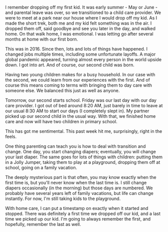 I remember dropping off my first kid. It was early summer - May or June - and parental leave was over, so we transitioned to a child care provider. We were to meet at a park near our house where I would drop off my kid. As I made the short trek, both me and my kid felt something was in the air. I dropped them off, said goodbye and see you later in the day, and walked home. On that walk home, I was emotional. I was letting go after several months at home with our first born.

This was in 2016. Since then, lots and lots of things have happened. I changed jobs multiple times, including some unfortunate layoffs. A major global pandemic appeared, turning almost every person in the world upside down. I got into art. And of course, our second child was born. 

Having two young children makes for a busy household. In our case with the second, we could learn from our experiences with the first. And of course this means coming to terms with bringing them to day care with someone else. We balanced this just as well as anyone.

Tomorrow, our second starts school. Friday was our last day with our day care provider. I got out of bed around 8:20 AM, just barely in time to leave at our usual 8:30 AM to start our days (I completely slept in). My partner picked up our second child in the usual way. With that, we finished home care and now will have two children in primary school. 

This has got me sentimental. This past week hit me, surprisingly, right in the feels. 

One thing parenting can teach you is how to deal with transition and change. One day, you start changing diapers; eventually, you will change your last diaper. The same goes for lots of things with children: putting them in a Jolly Jumper, taking them to play at a playground, dropping them off at school, going on a family vacation. 

The deeply mysterious part is that often, you may know exactly when the first time is, but you'll never know when the last time is. I still change diapers occasionally (in the morning) but those days are numbered. We probably have several years left of family vacations, but life can change instantly. For now, I'm still taking kids to the playground.

With home care, I can put a timestamp on exactly when it started and stopped. There was definitely a first time we dropped off our kid, and a last time we picked up our kid. I'm going to always remember the first, and hopefully, remember the last as well.